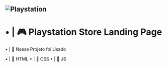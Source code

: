 ## ![Playstation](https://user-images.githubusercontent.com/91854324/203484140-0dcccc20-d69f-44ea-93ec-17af87ccce57.png)


## <h1>• | 🎮 Playstation Store  Landing Page</h1>

• | 🚀 Nesse Projeto foi Usado 

• | 📁 HTML
• | 📁 CSS
• | 📁 JS


